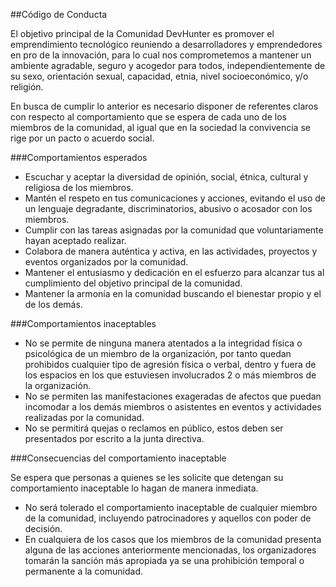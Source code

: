 ##Código de Conducta

El objetivo principal de la Comunidad DevHunter es promover el emprendimiento tecnológico reuniendo a desarrolladores y emprendedores en pro de la innovación, para lo cual nos comprometemos a mantener un ambiente agradable, seguro y acogedor para todos, independientemente de su sexo, orientación sexual, capacidad, etnia, nivel socioeconómico, y/o religión.

En busca de cumplir lo anterior es necesario disponer de referentes claros con respecto al comportamiento que se espera de cada uno de los miembros de la comunidad, al igual que en la sociedad la convivencia se rige por un pacto o acuerdo social.

###Comportamientos esperados

- Escuchar y aceptar la diversidad de opinión, social, étnica, cultural y religiosa de los miembros.
- Mantén el respeto en tus comunicaciones y acciones, evitando el uso de un lenguaje degradante, discriminatorios, abusivo o acosador con los miembros.
- Cumplir con las tareas asignadas por la comunidad que voluntariamente hayan aceptado realizar.
- Colabora de manera auténtica y activa, en las actividades, proyectos y eventos organizados por la comunidad.
- Mantener el entusiasmo y dedicación en el esfuerzo para alcanzar tus  al cumplimiento del objetivo principal de la comunidad.
- Mantener la armonía en la comunidad buscando el bienestar propio y el de los demás.

###Comportamientos inaceptables

- No se permite de ninguna manera atentados a la integridad física o psicológica de un miembro de la organización, por tanto quedan prohibidos cualquier tipo de agresión física o verbal, dentro y fuera de los espacios en los que estuviesen involucrados 2 o más miembros de la organización.
- No se permiten las manifestaciones exageradas de afectos que puedan incomodar a los demás miembros o asistentes en eventos y actividades realizadas por la comunidad. 
- No se permitirá  quejas o reclamos en público, estos deben ser presentados por escrito a la junta directiva.

###Consecuencias del comportamiento inaceptable

Se espera que personas a quienes se les solicite que detengan su comportamiento inaceptable lo hagan de manera inmediata.

- No será tolerado el comportamiento inaceptable de cualquier miembro de la comunidad, incluyendo patrocinadores y aquellos con poder de decisión.
- En cualquiera de los casos que los miembros de la comunidad presenta alguna de las acciones anteriormente mencionadas, los organizadores tomarán la  sanción más apropiada ya se una prohibición temporal o permanente a la comunidad.

